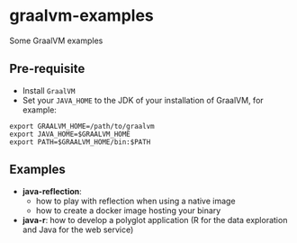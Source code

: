 # graalvm-examples

Some GraalVM examples

## Pre-requisite

* Install `GraalVM`
* Set your `JAVA_HOME` to the JDK of your installation of GraalVM, for example:
```
export GRAALVM_HOME=/path/to/graalvm
export JAVA_HOME=$GRAALVM_HOME
export PATH=$GRAALVM_HOME/bin:$PATH
```

## Examples

* __java-reflection__: 
  * how to play with reflection when using a native image
  * how to create a docker image hosting your binary
* __java-r__: how to develop a polyglot application (R for the data exploration and Java for the web service)

